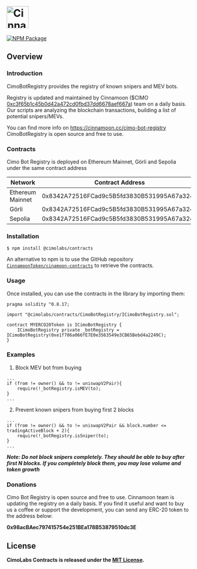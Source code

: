 # <img src="https://cinnamoon.cc/images/redesign/logo.png" alt="Cinnamoon" height="60px">

[![NPM Package](https://img.shields.io/npm/v/@cimolabs/contracts.svg)](https://www.npmjs.org/package/@cimolabs/contracts)

## Overview

### Introduction
CimoBotRegistry provides the registry of known snipers and MEV bots.

Registry is updated and maintained by Cinnamoon ($CIMO [0xc3f65b1c45b0d42a472cd0fbd37dd6678aef667a](https://etherscan.io/address/0xc3f65b1c45b0d42a472cd0fbd37dd6678aef667a)) team on a daily basis.
Our scripts are analyzing the blockchain transactions, building a list of potential snipers/MEVs.

You can find more info on https://cinnamoon.cc/cimo-bot-registry
CimoBotRegistry is open source and free to use.


### Contracts
Cimo Bot Registry is deployed on Ethereum Mainnet, Görli and Sepolia under the same contract address

| <b>Network</b>      | <b>Contract Address</b> |
| ----------- | ----------- |
| Ethereum Mainnet      | 0x8342A72516FCad9c5B5fd3830B531995A67a324d       |
| Görli   | 0x8342A72516FCad9c5B5fd3830B531995A67a324d        |
| Sepolia | 0x8342A72516FCad9c5B5fd3830B531995A67a324d       |

### Installation

```
$ npm install @cimolabs/contracts
```

An alternative to npm is to use the GitHub repository [`CinnamoonToken/cinamoon-contracts`](https://github.com/CinnamoonToken/cinamoon-contracts) to retrieve the contracts.

### Usage

Once installed, you can use the contracts in the library by importing them:

```solidity
pragma solidity ^0.8.17;

import "@cimolabs/contracts/CimoBotRegistry/ICimoBotRegistry.sol";

contract MYERCO20Token is ICimoBotRegistry {
    ICimoBotRegistry private _botRegistry = ICimoBotRegistry(0xe1f786a066fE7E0e3563549e3CB65Bebd4a2249C);
}
```

### Examples
1. Block MEV bot from buying

```solidity
...
if (from != owner() && to != uniswapV2Pair){
    require(!_botRegistry.isMEV(to);
}
...
```

2. Prevent known snipers from buying first 2 blocks


```solidity
...
if (from != owner() && to != uniswapV2Pair && block.number <= tradingActiveBlock + 2){
    require(!_botRegistry.isSniper(to);
}
...
```
***Note: Do not block snipers completely. They should be able to buy after first N blocks. If you completely block them, you may lose volume and token growth***

### Donations
Cimo Bot Registry is open source and free to use. Cinnamoon team is updating the registry on a daily basis. If you find it useful and want to buy us a coffee or support the development, you can send any ERC-20 token to the address below:

<b>0x98acBAec797415754e251BEa178B53879510dc3E<b>

## License

CimoLabs Contracts is released under the [MIT License](LICENSE).
